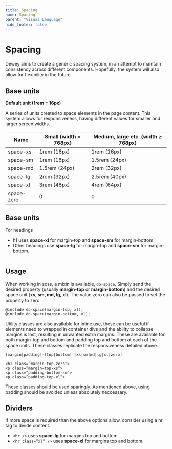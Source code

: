 ```yaml
---
title: Spacing
name: Spacing
parent: "Visual Language"
hide_footer: false
---
```

<h1 class="margin-top-zero">Spacing</h1>
<p class="lead">Dewey aims to create a generic spacing system, in an attempt to maintain consistency across different components. Hopefully, the system will also allow for flexibility in the future.</p>
<h2>Base units</h2>
<p><strong>Default unit (1rem = 16px)</strong></p>
<p>A series of units created to space elements in the page content. This system allows for responsiveness, having different values for smaller and larger screen widths.</p>
<table class="table table-striped">
  <thead>
    <tr>
      <th>Name</th>
      <th>Small (width &lt; 768px)</th>
      <th>Medium, large etc. (width ≥ 768px)</th>
    </tr>
  </thead>
  <tbody>
    <tr>
      <td>space-xs</td>
      <td>1rem (16px)</td>
      <td>1rem (16px)</td>
    </tr>
    <tr>
      <td>space-sm</td>
      <td>1rem (16px)</td>
      <td>1.5rem (24px)</td>
    </tr>
	<tr>
      <td>space-md</td>
      <td>1.5rem (24px)</td>
      <td>2rem (32px)</td>
    </tr>
	<tr>
      <td>space-lg</td>
      <td>2rem (32px)</td>
      <td>2.5rem (40px)</td>
    </tr>
	<tr>
      <td>space-xl</td>
      <td>3rem (48px)</td>
      <td>4rem (64px)</td>
    </tr>
	<tr>
      <td>space-zero</td>
      <td>0</td>
      <td>0</td>
    </tr>
  </tbody>
</table>
<h2>Base units</h2>
<p>For headings</p>
<ul>
	<li>h1 uses <strong>space-xl</strong> for margin-top and <strong>space-sm</strong> for margin-bottom. </li>
	<li>Other headings use <strong>space-lg</strong> for margin-top and <strong>space-sm</strong> for margin-bottom.</li>
</ul>
<figure class="img-width-full">
    <img src="../../images/spacing-example.png" alt="" />
</figure>
<h2>Usage</h2>
<p>When working in scss, a mixin is available, <code>do-space</code>. Simply send the desired property (usually <strong class="nowrap">margin-top</strong> or <strong>margin-bottom</strong>) and the desired space unit (<strong>xs, sm, md, lg, xl</strong>). The value zero can also be passed to set the property to zero.</p>
<div class="highlight">
<pre class="chroma">
<code class="language-scss">@include do-space(margin-top, xl);    
@include do-space(margin-bottom, xl);</code>
</pre>
</div>
<p>Utility classes are also available for inline use, these can be useful if elements need to wrapped in container divs and the ability to collapse margins is lost, resulting in unwanted extra margins. These are available for both margin-top and bottom and padding top and bottom at each of the space units. These classes replicate the responsiveness detailed above.</p>
<code>[margin|padding]-[top|bottom]-[xs|sm|md|lg|xl|zero]</code>
<div class="highlight">
<pre class="chroma">
<code class="language-html">&lt;h1 class=&rdquo;margin-top-zero&rdquo;&gt;
&lt;p class=&rdquo;margin-top-xs&rdquo;&gt;
&lt;p class=&rdquo;padding-bottom-sm&rdquo;&gt;
&lt;p class=&rdquo;padding-top-xl&rdquo;&gt;</code>
</pre>
</div>
<p>These classes should be used sparingly. As mentioned above, using padding should be avoided unless absolutely neccessary.</p>
<h2>Dividers</h2>
<p>If more space is required than the above options allow, consider using a hr tag to divide content.</p>
<ul>
	<li><code>&lt;hr /&gt;</code> uses <strong>space-lg</strong> for margins top and bottom.</li>
	<li><code>&lt;hr class=&rdquo;xl&rdquo; /&gt;</code> uses <strong>space-xl</strong> for margins top and bottom.</li>
</ul>